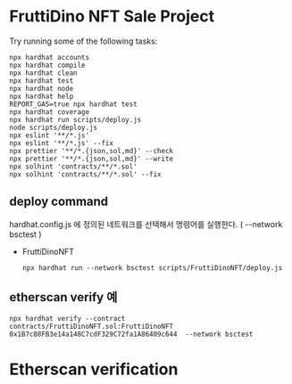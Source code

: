 # FruttiDino NFT Sale Project


Try running some of the following tasks:

```shell
npx hardhat accounts
npx hardhat compile
npx hardhat clean
npx hardhat test
npx hardhat node
npx hardhat help
REPORT_GAS=true npx hardhat test
npx hardhat coverage
npx hardhat run scripts/deploy.js
node scripts/deploy.js
npx eslint '**/*.js'
npx eslint '**/*.js' --fix
npx prettier '**/*.{json,sol,md}' --check
npx prettier '**/*.{json,sol,md}' --write
npx solhint 'contracts/**/*.sol'
npx solhint 'contracts/**/*.sol' --fix
```

## deploy command
hardhat.config.js 에 정의된 네트워크를 선택해서 명령어를 실행한다. ( --network bsctest )

* FruttiDinoNFT
    ```
    npx hardhat run --network bsctest scripts/FruttiDinoNFT/deploy.js
    ```

## etherscan verify 예

```
npx hardhat verify --contract  contracts/FruttiDinoNFT.sol:FruttiDinoNFT 0x1B7c88FB3e14a148C7cdF329C72fa1A86409c644  --network bsctest
```


# Etherscan verification

